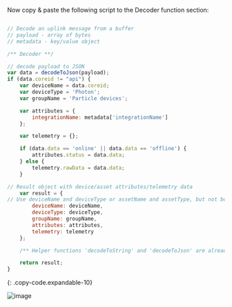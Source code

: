 Now copy & paste the following script to the Decoder function section:

```javascript

// Decode an uplink message from a buffer
// payload - array of bytes
// metadata - key/value object

/** Decoder **/

// decode payload to JSON
var data = decodeToJson(payload);
if (data.coreid != "api") {
    var deviceName = data.coreid;
    var deviceType = 'Photon';
    var groupName = 'Particle devices';

    var attributes = {
        integrationName: metadata['integrationName']
    };

    var telemetry = {};

    if (data.data == 'online' || data.data == 'offline') {
        attributes.status = data.data;
    } else {
        telemetry.rawData = data.data;
    }

// Result object with device/asset attributes/telemetry data
    var result = {
// Use deviceName and deviceType or assetName and assetType, but not both.
        deviceName: deviceName,
        deviceType: deviceType,
        groupName: groupName,
        attributes: attributes,
        telemetry: telemetry
    };

    /** Helper functions 'decodeToString' and 'decodeToJson' are already built-in **/

    return result;
}
```
{: .copy-code.expandable-10}

![image](https://img.thingsboard.io/user-guide/integrations/particle/particle-create-uplink-converter-tbel.png)